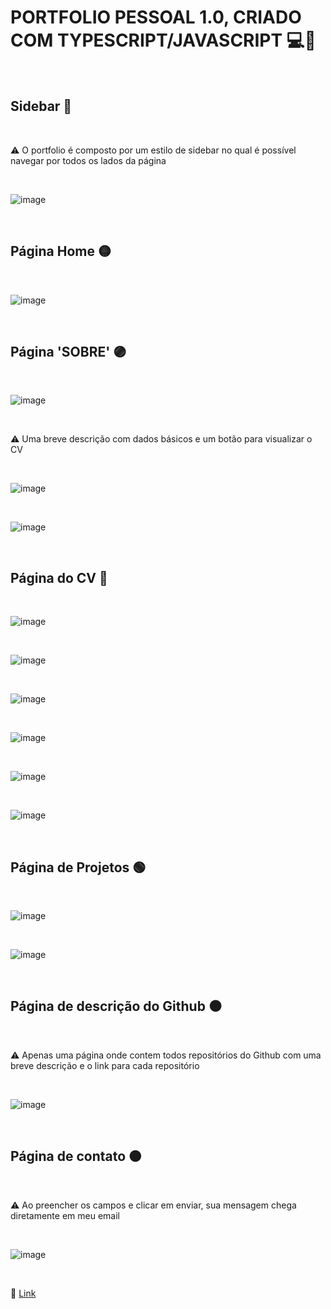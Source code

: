 # PORTFOLIO PESSOAL 1.0, CRIADO COM TYPESCRIPT/JAVASCRIPT 💻🧍

<br>

## Sidebar 🔵

<br>

⚠ O portfolio é composto por um estilo de sidebar no qual é possível navegar por todos os lados da página 

<br>

![image](https://user-images.githubusercontent.com/109248116/222932044-38f44518-ed60-4d2a-a341-6939935e3a39.png)

<br>

## Página Home 🟡

<br>

![image](https://user-images.githubusercontent.com/109248116/222932002-9055b825-bcb9-4a56-8d66-23262a64d3f1.png)

<br>

## Página 'SOBRE' 🟣

<br>

![image](https://user-images.githubusercontent.com/109248116/222932069-207fdc44-62af-45ba-9098-8d68ff2cd5eb.png)

<br>

⚠ Uma breve descrição com dados básicos e um botão para visualizar o CV

<br>

![image](https://user-images.githubusercontent.com/109248116/222932086-b82e442c-7639-4cb4-a292-67d881ed3c4d.png)

<br>

![image](https://user-images.githubusercontent.com/109248116/222932101-307da429-e324-488b-aed0-12657a2f2781.png)

<br>

## Página do CV 🔴

<br>

![image](https://user-images.githubusercontent.com/109248116/222932140-59645083-d771-4416-a6f3-097ed007e284.png)

<br>

![image](https://user-images.githubusercontent.com/109248116/222932147-e7b3a08f-e2a8-4e44-a1cc-e0033da0d0a4.png)

<br>

![image](https://user-images.githubusercontent.com/109248116/222932164-c854f5bc-f31a-49e6-871e-112e1017f792.png)

<br>

![image](https://user-images.githubusercontent.com/109248116/222932170-3e731c76-54df-4116-9c7e-5f54c669021c.png)

<br>

![image](https://user-images.githubusercontent.com/109248116/222932180-f42be47d-7c2c-455e-826f-d7b8e9c0b6fb.png)

<br>

![image](https://user-images.githubusercontent.com/109248116/222932185-ada740a3-eaf5-4d7f-b4f4-42470821cde0.png)

<br>

## Página de Projetos 🟢

<br>

![image](https://user-images.githubusercontent.com/109248116/222932197-e94a4e7f-1130-41fc-83db-07818aafe9eb.png)

<br>

![image](https://user-images.githubusercontent.com/109248116/222932215-3fb05be3-9c46-473c-bee6-a861535418a3.png)

<br>

## Página de descrição do Github ⚫

<br>

⚠ Apenas uma página onde contem todos repositórios do Github com uma breve descrição e o link para cada repositório

<br>

![image](https://user-images.githubusercontent.com/109248116/222932245-d086c27c-82d4-4be0-93dd-6a88f4cb1954.png)

<br>

## Página de contato 🟠

<br>

⚠ Ao preencher os campos e clicar em enviar, sua mensagem chega diretamente em meu email

<br>

![image](https://user-images.githubusercontent.com/109248116/222932253-c3798087-33b9-4883-bc94-b6bd2eac8f65.png)

<br>

🔗 [Link](https://portfolio-gabrieleagle.vercel.app/) 


